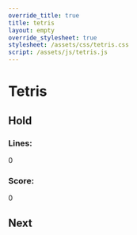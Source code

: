 ```yaml
---
override_title: true
title: tetris
layout: empty
override_stylesheet: true
stylesheet: /assets/css/tetris.css
script: /assets/js/tetris.js
---
```

<div class="title-card">
	<h1 class="title" id="title">Tetris</h1>
</div>
<div class="game-container">
	<div class="ui-panel">
		<h2>Hold</h2>
		<div class="padding">
			<div class="square-wrapper">
				<div class="square-padding"></div>
				<canvas class="square-content piece-display" id="hold-canvas"></canvas>
			</div>
		</div>
		<div class="score-display">
			<h3>Lines:</h3>
			<p>0</p>
		</div>
		<div class="score-display">
			<h3>Score:</h3>
			<p>0</p>
		</div>
	</div>
	<div class="tetris-grid">
		<div class="game-padding">
			<canvas class="game-canvas" id="game-canvas"></canvas>
		</div>
	</div>
	<div class="ui-panel">
		<h2>Next</h2>
		<div class="padding">
			<div class="square-wrapper">
				<div class="square-padding"></div>
				<canvas class="square-content piece-display" id="next-canvas"></canvas>
			</div>
		</div>
	</div>
</div>